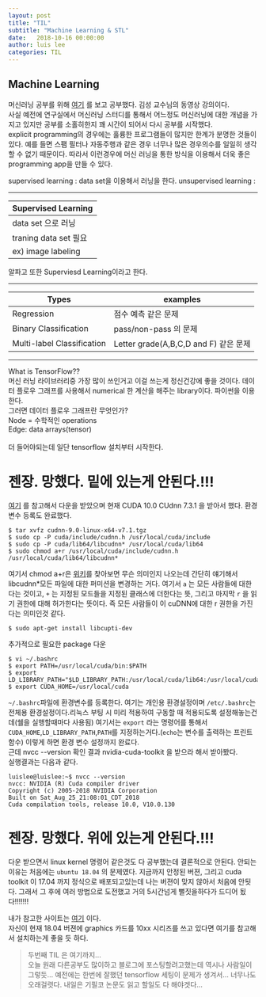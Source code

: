 ```yaml
---
layout: post
title: "TIL"
subtitle: "Machine Learning & STL"
date:   2018-10-16 00:00:00
author: luis lee
categories: TIL
---
```


## **Machine Learning**

머신러닝 공부를 위해 
[여기](https://www.youtube.com/watch?v=qPMeuL2LIqY&index=2&list=PLlMkM4tgfjnLSOjrEJN31gZATbcj_MpUm) 를 보고 공부했다. 김성 교수님의 동영상 강의이다.
<br/> 사실 예전에 연구실에서 머신러닝 스터디를 통해서 어느정도 머신러닝에 대한 개념을 가지고 있지만 공부를 소홀히한지 꽤 시간이 되어서 다시 공부를 시작했다.
<br/>
explicit programming의 경우에는 훌륭한 프로그램들이 많지만 한계가 분명한 것들이 있다. 예를 들면 스팸 필터나 자동주행과 같은 경우 너무나 많은 경우의수를 일일히 생각할 수 없기 때문이다. 따라서 이런경우에 머신 러닝을 통한 방식을 이용해서 더욱 좋은 programming app을 만들 수 있다.
<br/>

supervised learning : data set을 이용해서 러닝을 한다.
unsupervised learning : 
- - -

Supervised Learning |    
------------- | 
data set 으로 러닝 | 
traning data set 필요  | 
ex) image labeling | 

알파고 또한 Superviesd Learning이라고 한다.
- - -

Types | examples
------- | --------
Regression | 점수 예측 같은 문제 
Binary Classification | pass/non-pass 의 문제
Multi-label Classification | Letter grade(A,B,C,D and F) 같은 문제

- - -
What is TensorFlow??<br/>
머신 러닝 라이브러리중 가장 많이 쓰인거고 이걸 쓰는게 정신건강에 좋을 것이다. 
데이터 플로우 그래프를 사용해서 numerical 한 계산을 해주는 library이다.
파이썬을 이용한다.<br/>
그러면 데이터 플로우 그래프란 무엇인가?<br/>
Node = 수학적인 operations<br/> Edge: data arrays(tensor)<br/>
<br/>
더 들어야되는데 일단 tensorflow 설치부터 시작한다.

# 젠장. 망했다. 밑에 있는게 안된다.!!!
[여기](http://goodtogreate.tistory.com/entry/TensorFlow-GPU-%EB%B2%84%ec%a0%84-%ec%9a%b0%eb%b6%84%ed%88%ac-1604%ec%97%90-%ec%84%a4%ec%b9%98-%ed%95%98%ea%b8%b0)
를 참고해서 다운을 받았으며 현재 CUDA 10.0 CUdnn 7.3.1 을 받아서 했다. 환경변수 등록도 완료했다.

```
$ tar xvfz cudnn-9.0-linux-x64-v7.1.tgz 
$ sudo cp -P cuda/include/cudnn.h /usr/local/cuda/include 
$ sudo cp -P cuda/lib64/libcudnn* /usr/local/cuda/lib64 
$ sudo chmod a+r /usr/local/cuda/include/cudnn.h /usr/local/cuda/lib64/libcudnn*
```
여기서 chmod a+r은 [위키](https://ko.wikipedia.org/wiki/Chmod)를 찾아보면 무슨 의미인지 나오는데 간단히 얘기해서 libcudnn*모든 파일에 대한 퍼미션을 변경하는 거다. 여기서 `a` 는 모든 사람들에 대한다는 것이고, `+` 는 지정된 모드들을 지정된 클래스에 더한다는 뜻, 그리고 마지막 `r` 을 읽기 권한에 대해 허가한다는 뜻이다. 즉 모든 사람들이 이 cuDNN에 대한 r 권한을 가진다는 의미인것 같다.
```
$ sudo apt-get install libcupti-dev
```
추가적으로 필요한 package 다운
```
$ vi ~/.bashrc 
$ export PATH=/usr/local/cuda/bin:$PATH 
$ export LD_LIBRARY_PATH="$LD_LIBRARY_PATH:/usr/local/cuda/lib64:/usr/local/cuda/extras/CUPTI/lib64" 
$ export CUDA_HOME=/usr/local/cuda
```
`~/.bashrc`파일에 환경변수를 등록한다. 여기는 개인용 환경설정이며 `/etc/.bashrc`는 전체용 환경설정이다.리눅스 부팅 시 미리 적용하여 구동할 때 적용되도록 설정해놓는건데(쉘을 실행할때마다 사용됨) 여기서는 `export` 라는 명령어를 통해서 `CUDA_HOME`,`LD_LIBRARY_PATH`,`PATH`를 지정하는거다.(`echo`는 변수를 출력하는 프린트함수)
이렇게 하면 환경 변수 설정까지 완료다. <br/>
근데 nvcc --version 확인 결과 nvidia-cuda-toolkit 을 받으라 해서 받아봤다.
<br/>
실행결과는 다음과 같다.
```shell
luislee@luislee:~$ nvcc --version
nvcc: NVIDIA (R) Cuda compiler driver
Copyright (c) 2005-2018 NVIDIA Corporation
Built on Sat_Aug_25_21:08:01_CDT_2018
Cuda compilation tools, release 10.0, V10.0.130

```
# 젠장. 망했다. 위에 있는게 안된다.!!!

다운 받으면서 linux kernel 명령어 같은것도 다 공부했는데 결론적으로 안된다.
안되는 이유는 처음에는 `ubuntu 18.04` 의 문제였다. 지금까지 안정된 버젼, 그리고 cuda toolkit 이 17.04 까지 정식으로 배포되고있는데 나는 버젼이 맞지 않아서 처음에 안됫다. 그래서 그 후에 여러 방법으로 도전했고 거의 5시간넘게 뻘짓을하다가 드디어 됬다!!!!!!!

내가 참고한 사이트는 [여기](https://medium.com/@taylordenouden/installing-tensorflow-gpu-on-ubuntu-18-04-89a142325138)
이다. <br/>
자신이 현재 18.04 버젼에 graphics 카드를 10xx 시리즈를 쓰고 있다면 여기를 참고해서 설치하는게 좋을 듯 하다.


>두번째 TIL 은 여기까지...<br/>오늘 원래 다른공부도 많이하고 블로그에 포스팅할려고했는데 역시나 사람일이 그렇듯... 예전에는 한번에 잘했던 tensorflow 세팅이 문제가 생겨서... 너무나도 오래걸렷다. 내일은 기필코 논문도 읽고 할일도 다 해야겟다...
